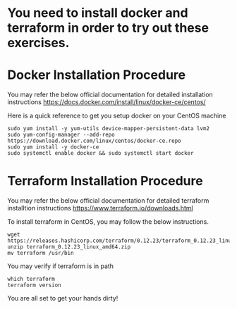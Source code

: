 # You need to install docker and terraform in order to try out these exercises.

# Docker Installation Procedure
You may refer the below official documentation for detailed installation instructions
	https://docs.docker.com/install/linux/docker-ce/centos/

Here is a quick reference to get you setup docker on your CentOS machine

	sudo yum install -y yum-utils device-mapper-persistent-data lvm2
	sudo yum-config-manager --add-repo https://download.docker.com/linux/centos/docker-ce.repo
	sudo yum install -y docker-ce
	sudo systemctl enable docker && sudo systemctl start docker


# Terraform Installation Procedure
You may refer the below official documentation for detailed terraform installtion instructions
	https://www.terraform.io/downloads.html

To install terraform in CentOS, you may follow the below instructions.

	wget https://releases.hashicorp.com/terraform/0.12.23/terraform_0.12.23_linux_amd64.zip
	unzip terraform_0.12.23_linux_amd64.zip 
	mv terraform /usr/bin

You may verify if terraform is in path

	which terraform
	terraform version

You are all set to get your hands dirty!
